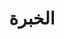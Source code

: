 ---
title: الخبرة
draft: false
experiences:
  - title: طالب
    organization:
      name: كلّية هندسة تقانة المعلوماتيّة، جامعة دمشق
      url: https://ar.wikipedia.org/wiki/%D8%AC%D8%A7%D9%85%D8%B9%D8%A9_%D8%AF%D9%85%D8%B4%D9%82
    dates: '2019 - الحاضر'
    location: سورية، دمشق
    writeup: >
      - أدرس للحصول على شهادة بكلوريوس في هندسة تقانة المعلوماتيّة (متوقع الانتهاء في 2024).

      - شاركت مع زميلين في [مسابقة DCPC 2020 (مستوى دمشق) وحصلنا على المرتبة 14](https://drive.google.com/file/d/1pRthAE883FmtHLyt2u2m2pwToYUz5Mp-/view).

      - شاركت بانفراد في [مسابقة SCPC 2020 _غير رسميّاً_ (مستوى سورية) وحصلت على المرتبة 52](https://drive.google.com/file/d/1pxakSs2A7sd-CAQwG46ygNf-dYI7OBA8/view).

  - title: مطوّر برمجيّات مفتوحة المصدر
    organization:
      name: LIKO-12
      url: https://github.com/LIKO-12
    dates: '2016 - 2018'
    location: (الانترنت)
    writeup: >
      اخترعت واستمرّيت بصيانة [LIKO-12](https://github.com/LIKO-12/LIKO-12) لثلاث سنين.
      والّذي هو "كومبيوتر فنتزي (وهمي)" مفتوح المصدر، أو يمكن القول أنّه بيئة برمجية بمظهر ارتجاعي مناسب للتعلّم.
      مستلهم من [PICO-8](https://www.lexaloffle.com/pico-8.php)، [Commodore 64](https://en.wikipedia.org/wiki/Commodore_64) والقليل من الـ[DOS](https://en.wikipedia.org/wiki/DOS).

      - جمّع ما يقارب ~890 نجمة على منصّة [GitHub](https://github.com/) عبر السنين.

      - يدعم أنظمة الـWindows ،Linux ،_macOS_ و الـAndroid.

      - يحتوي سجل المشروع على ~2,688 تعديل (commit)، ويتألف من ~42,660 خط من الكود.

      - حصل على [~9,952 تنزيل](https://tooomm.github.io/github-release-stats/?username=LIKO-12&repository=LIKO-12) في منصة GitHub، وعلى ~11.4 **ألف** تنزيل في منصّة itch.io.

weight: 3
widget:
  handler: experience

  # Options: sm, md, lg and xl. Default is md.
  width: lg

  sidebar:
    # Options: left and right. Leave blank to hide.
    position: left
    # Options: sm, md, lg and xl. Default is md.
    scale:
  
  background:
    # Options: primary, secondary, tertiary or any valid color value. Default is primary.
    color:
    image:
    # Options: auto, cover and contain. Default is auto.
    size:
    # Options: center, top, right, bottom, left.
    position:
    # Options: fixed, local, scroll.
    attachment: 
---